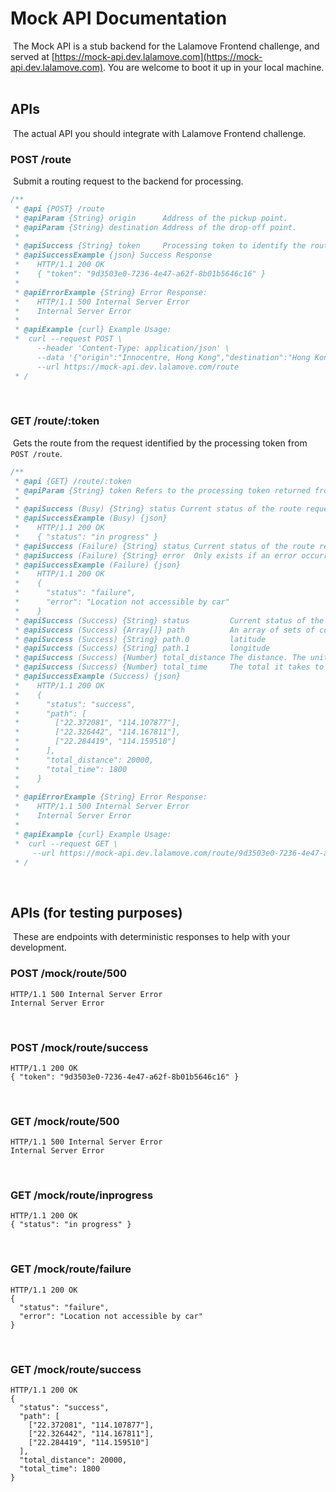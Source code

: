 # Mock API Documentation
​
The Mock API is a stub backend for the Lalamove Frontend challenge, and served at [https://mock-api.dev.lalamove.com](https://mock-api.dev.lalamove.com).
You are welcome to boot it up in your local machine.
​
## APIs
​
The actual API you should integrate with Lalamove Frontend challenge.
​
### POST /route
​
Submit a routing request to the backend for processing.
​
```js
/**
 * @api {POST} /route
 * @apiParam {String} origin      Address of the pickup point.
 * @apiParam {String} destination Address of the drop-off point.
 *
 * @apiSuccess {String} token     Processing token to identify the routing request
 * @apiSuccessExample {json} Success Response
 *    HTTP/1.1 200 OK
 *    { "token": "9d3503e0-7236-4e47-a62f-8b01b5646c16" }
 * 
 * @apiErrorExample {String} Error Response:
 *    HTTP/1.1 500 Internal Server Error 
 *    Internal Server Error
 * 
 * @apiExample {curl} Example Usage:
 *  curl --request POST \
      --header 'Content-Type: application/json' \
      --data '{"origin":"Innocentre, Hong Kong","destination":"Hong Kong International Airport Terminal 1"}' \
      --url https://mock-api.dev.lalamove.com/route
 * /
```
​
### GET /route/:token
​
Gets the route from the request identified by the processing token from `POST /route`.
​
```js
/**
 * @api {GET} /route/:token
 * @apiParam {String} token Refers to the processing token returned from the `/route` endpoint.
 * 
 * @apiSuccess (Busy) {String} status Current status of the route request on the backend. 
 * @apiSuccessExample (Busy) {json}
 *    HTTP/1.1 200 OK
 *    { "status": "in progress" }
 * @apiSuccess (Failure) {String} status Current status of the route request on the backend.
 * @apiSuccess (Failure) {String} error  Only exists if an error occurred. The error response from the backend.
 * @apiSuccessExample (Failure) {json}
 *    HTTP/1.1 200 OK
 *    {
 *      "status": "failure",
 *      "error": "Location not accessible by car"
 *    }
 * @apiSuccess (Success) {String} status         Current status of the route request on the backend.
 * @apiSuccess (Success) {Array[]} path          An array of sets of coordinates, where start point, end point also included in ascending order
 * @apiSuccess (Success) {String} path.0         latitude
 * @apiSuccess (Success) {String} path.1         longitude
 * @apiSuccess (Success) {Number} total_distance The distance. The unit is not important for this challenge.
 * @apiSuccess (Success) {Number} total_time     The total it takes to complete the journey. The unit is not important for this challenge.
 * @apiSuccessExample (Success) {json}
 *    HTTP/1.1 200 OK
 *    {
 *      "status": "success",
 *      "path": [
 *        ["22.372081", "114.107877"],
 *        ["22.326442", "114.167811"],
 *        ["22.284419", "114.159510"]
 *      ],
 *      "total_distance": 20000,
 *      "total_time": 1800
 *    }
 * 
 * @apiErrorExample {String} Error Response:
 *    HTTP/1.1 500 Internal Server Error 
 *    Internal Server Error
 * 
 * @apiExample {curl} Example Usage:
 *  curl --request GET \
     --url https://mock-api.dev.lalamove.com/route/9d3503e0-7236-4e47-a62f-8b01b5646c16
 * /
```
​
## APIs (for testing purposes)
​
These are endpoints with deterministic responses to help with your development.
​
### POST /mock/route/500
```
HTTP/1.1 500 Internal Server Error 
Internal Server Error
```
​
### POST /mock/route/success
```
HTTP/1.1 200 OK
{ "token": "9d3503e0-7236-4e47-a62f-8b01b5646c16" }
```
​
### GET /mock/route/500
```
HTTP/1.1 500 Internal Server Error 
Internal Server Error
```
​
### GET /mock/route/inprogress
```
HTTP/1.1 200 OK
{ "status": "in progress" }
```
​
### GET /mock/route/failure
```
HTTP/1.1 200 OK
{
  "status": "failure",
  "error": "Location not accessible by car"
}
```
​
### GET /mock/route/success
```
HTTP/1.1 200 OK
{
  "status": "success",
  "path": [
    ["22.372081", "114.107877"],
    ["22.326442", "114.167811"],
    ["22.284419", "114.159510"]
  ],
  "total_distance": 20000,
  "total_time": 1800
}
```